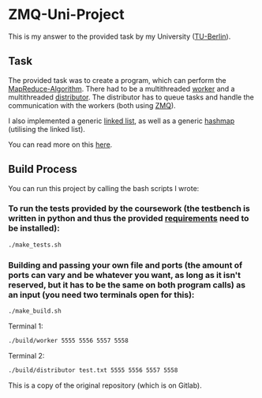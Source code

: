 # ZMQ-Uni-Project
This is my answer to the provided task by my University ([TU-Berlin](https://www.tu.berlin/)).

## Task
The provided task was to create a program, which can perform the [MapReduce-Algorithm](https://en.wikipedia.org/wiki/MapReduce).
There had to be a multithreaded [worker](src/worker/main.c) and a multithreaded [distributor](src/distributor/main.c).
The distributor has to queue tasks and handle the communication with the workers (both using [ZMQ](https://zeromq.org/)).

I also implemented a generic [linked list](src/lib/linked_list.h), as well as a generic [hashmap](src/lib/hashmap.h) (utilising the linked list).

You can read more on this [here](praxis3.pdf).

## Build Process
You can run this project by calling the bash scripts I wrote:

### To run the tests provided by the coursework (the testbench is written in python and thus the provided [requirements](requirements.txt) need to be installed):
```sh
./make_tests.sh
```  
  
### Building and passing your own file and ports (the amount of ports can vary and be whatever you want, as long as it isn't reserved, but it has to be the same on both program calls) as an input (you need two terminals open for this):
```sh
./make_build.sh
```  

Terminal 1:
```sh
./build/worker 5555 5556 5557 5558
```
Terminal 2:
```sh
./build/distributor test.txt 5555 5556 5557 5558
```    


This is a copy of the original repository (which is on Gitlab).
